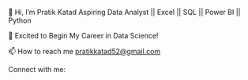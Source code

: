 👋 Hi, I’m Pratik Katad
Aspiring Data Analyst || Excel || SQL || Power BI || Python


🌱 Excited to Begin My Career in Data Science!

📫 How to reach me pratikkatad52@gmail.com

Connect with me:
